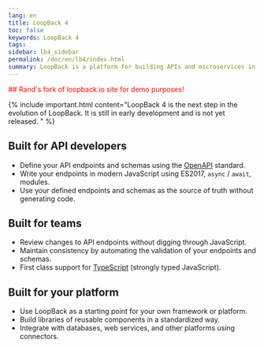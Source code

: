 ```yaml
---
lang: en
title: LoopBack 4
toc: false
keywords: LoopBack 4
tags:
sidebar: lb4_sidebar
permalink: /doc/en/lb4/index.html
summary: LoopBack is a platform for building APIs and microservices in Node.js
---
```


<div style="color: red;" markdown="1">
## Rand's fork of loopback.io site for demo purposes!
</div>

{% include important.html content="LoopBack 4 is the next step in the evolution of LoopBack.  It is still in early development and is not yet released.
" %}

## Built for API developers

 - Define your API endpoints and schemas using the [OpenAPI](https://www.openapis.org/) standard.
 - Write your endpoints in modern JavaScript using ES2017, `async` / `await`, modules.
 - Use your defined endpoints and schemas as the source of truth without generating code.

## Built for teams

 - Review changes to API endpoints without digging through JavaScript.
 - Maintain consistency by automating the validation of your endpoints and schemas.
 - First class support for [TypeScript](https://www.typescriptlang.org) (strongly typed JavaScript).

## Built for your platform

 - Use LoopBack as a starting point for your own framework or platform.
 - Build libraries of reusable components in a standardized way.
 - Integrate with databases, web services, and other platforms using connectors.
